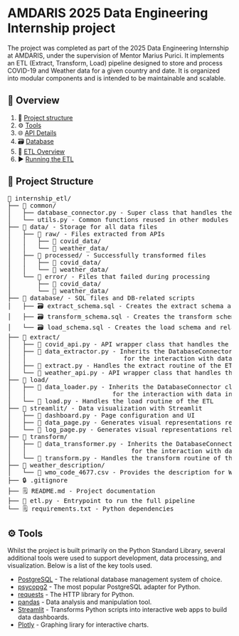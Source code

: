 # AMDARIS 2025 Data Engineering Internship project

The project was completed as part of the 2025 Data Engineering Internship at AMDARIS, under the supervision of Mentor Marius Purici. It implements an ETL (Extract, Transform, Load) pipeline designed to store and process COVID-19 and Weather data for a given country and date. It is organized into modular components and is intended to be maintainable and scalable.

## 📖 Overview
1) 📁 [Project structure](#-project-structure)
2) ⚙️ [Tools](#-tools)
3) 🌐 [API Details](#-api-details)
4) 🗃️ [Database](#-database)
5) 🔄 [ETL Overview](#-etl-overview)
6) ▶️ [Running the ETL](#-running-the-etl)

## 📁 Project Structure
<pre>
📁 internship_etl/
├── 📁 common/
│   ├── database_connector.py - Super class that handles the connection to the database
│   └── utils.py - Common functions reused in other modules
├── 📁 data/ - Storage for all data files
│   ├── 📁 raw/ - Files extracted from APIs
│   │   ├── 📁 covid_data/
│   │   └── 📁 weather_data/
│   ├── 📁 processed/ - Successfully transformed files
│   │   ├── 📁 covid_data/
│   │   └── 📁 weather_data/
│   └── 📁 error/ - Files that failed during processing
│       ├── 📁 covid_data/
│       └── 📁 weather_data/
├── 📁 database/ - SQL files and DB-related scripts
│   ├── 🗃️ extract_schema.sql - Creates the extract schema and related tables
│   ├── 🗃️ transform_schema.sql - Creates the transform schema and related tables
│   └── 🗃️ load_schema.sql - Creates the load schema and related tables
├── 📁 extract/
│   ├── 📄 covid_api.py - API wrapper class that handles the extraction of COVID-19 data
│   ├── 📄 data_extractor.py - Inherits the DatabaseConnector class and handles additional logic
│   │                          for the interaction with data in the extract schema
│   ├── 📄 extract.py - Handles the extract routine of the ETL
│   └── 📄 weather_api.py - API wrapper class that handles the extraction of weather data
├── 📁 load/
│   ├── 📄 data_loader.py - Inherits the DatabaseConnector class and handles additional logic
│   │                       for the interaction with data in the load schema
│   └── 📄 load.py - Handles the load routine of the ETL
├── 📁 streamlit/ - Data visualization with Streamlit
│   ├── 📄 dashboard.py - Page configuration and UI
│   ├── 📄 data_page.py - Generates visual representations related to COVID-19 and Weather data
│   └── 📄 log_page.py - Generates visual representations related to import and transform logs
├── 📁 transform/
│   ├── 📄 data_transformer.py - Inherits the DatabaseConnector class and handles additional logic
│   │                            for the interaction with data in the transform schema
│   └── 📄 transform.py - Handles the transform routine of the ETL
├── 📁 weather_description/
│   └── 🧾 wmo_code_4677.csv - Provides the description for WMO 4677 codes
├── 🔒 .gitignore
├── 🗒️ README.md - Project documentation
├── 📄 etl.py - Entrypoint to run the full pipeline
└── 🗒️ requirements.txt - Python dependencies
</pre>

## ⚙️ Tools
Whilst the project is built primarily on the Python Standard Library, several additional tools were used to support development, data processing, and visualization. Below is a list of the key tools used.
- [PostgreSQL](https://www.postgresql.org/) - The relational database management system of choice.
- [psycopg2](https://www.psycopg.org/) - The most popular PostgreSQL adapter for Python.
- [requests](https://requests.readthedocs.io/) - The HTTP library for Python.
- [pandas](https://pandas.pydata.org/) - Data analysis and manipulation tool.
- [Streamlit](https://streamlit.io/) - Transforms Python scripts into interactive web apps to build data dashboards.
- [Plotly](https://plotly.com/python/plotly-express/) - Graphing lirary for interactive charts.


